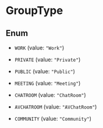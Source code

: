 

# GroupType

## Enum


* `WORK` (value: `"Work"`)

* `PRIVATE` (value: `"Private"`)

* `PUBLIC` (value: `"Public"`)

* `MEETING` (value: `"Meeting"`)

* `CHATROOM` (value: `"ChatRoom"`)

* `AVCHATROOM` (value: `"AVChatRoom"`)

* `COMMUNITY` (value: `"Community"`)



